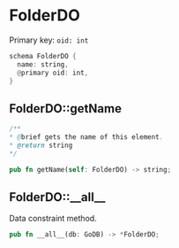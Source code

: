 # FolderDO

Primary key: `oid: int`

```rust
schema FolderDO {
  name: string,
  @primary oid: int,
}
```
## FolderDO::getName

```java
/**
* @brief gets the name of this element.
* @return string
*/
```
```rust
pub fn getName(self: FolderDO) -> string;
```
## FolderDO::\_\_all\_\_

Data constraint method.

```rust
pub fn __all__(db: GoDB) -> *FolderDO;
```
